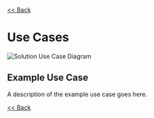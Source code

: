 [<< Back](./design.md)

# Use Cases
![Solution Use Case Diagram](./designs/root.use_cases.drawio.png)
## Example Use Case
A description of the example use case goes here.

[<< Back](./../design.md)